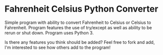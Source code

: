 # Fahrenheit Celsius Python Converter
Simple program with ability to convert Fahrenheit to Celsius or Celsius to Fahrenheit. Program features the use of try/except as well as ability to be rerun or shut down. 
Program uses Python 3.

Is there any features you think should be added? Feel free to fork and add, I'm interested to see how others add to the program!
